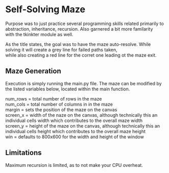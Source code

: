 # Self-Solving Maze  
Purpose was to just practice several programming skills related primarily to abstraction, inheritance, recursion. Also garnered a bit more familarity  
with the tkinkter module as well.  

As the title states, the goal was to have the maze auto-resolve. While solving it will create a grey line for failed paths taken,  
while also creating a red line for the corret one leading ot the maze exit.

## Maze Generation
Execution is simply running the main.py file. The maze can be modified by the listed variables below, located within the main function.

num_rows = total number of rows in the maze  
num_cols = total number of columns in in the maze  
margin = sets the position of the maze on the canvas  
screen_x = width of the naze on the canvas, although technically this an individual cells width which contributes to the overall maze width  
screen_y = height of the maze on the canvas, although technically this an individual cells height which contributes to the overall maze height  
win = defaults to 800x600 for the width and height of the window  

## Limitations
Maximum recursion is limited, as to not make your CPU overheat.  
